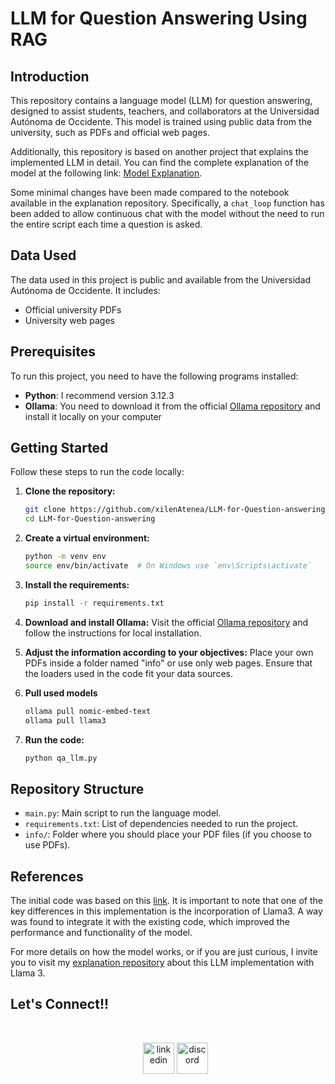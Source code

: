 # LLM for Question Answering Using RAG

## Introduction

This repository contains a language model (LLM) for question answering, designed to assist students, teachers, and collaborators at the Universidad Autónoma de Occidente. This model is trained using public data from the university, such as PDFs and official web pages.

Additionally, this repository is based on another project that explains the implemented LLM in detail. You can find the complete explanation of the model at the following link: [Model Explanation](https://github.com/xilenAtenea/LLM_explanation).

Some minimal changes have been made compared to the notebook available in the explanation repository. Specifically, a `chat_loop` function has been added to allow continuous chat with the model without the need to run the entire script each time a question is asked.

## Data Used

The data used in this project is public and available from the Universidad Autónoma de Occidente. It includes:

- Official university PDFs
- University web pages

## Prerequisites

To run this project, you need to have the following programs installed:

- **Python**: I recommend version 3.12.3
- **Ollama**: You need to download it from the official [Ollama repository](https://github.com/ollama/ollama) and install it locally on your computer

## Getting Started

Follow these steps to run the code locally:

1. **Clone the repository:**
   ```bash
   git clone https://github.com/xilenAtenea/LLM-for-Question-answering.git
   cd LLM-for-Question-answering

2. **Create a virtual environment:**
   ```bash
   python -m venv env
   source env/bin/activate  # On Windows use `env\Scripts\activate`

3. **Install the requirements:**
    ```bash
    pip install -r requirements.txt

4. **Download and install Ollama:**
Visit the official [Ollama repository](https://github.com/ollama/ollama) and follow the instructions for local installation.

5. **Adjust the information according to your objectives:**
Place your own PDFs inside a folder named "info" or use only web pages.
Ensure that the loaders used in the code fit your data sources.

6. **Pull used models**
    ```bash
    ollama pull nomic-embed-text
    ollama pull llama3

7. **Run the code:**
    ```bash
    python qa_llm.py

## Repository Structure

- `main.py`: Main script to run the language model.
- `requirements.txt`: List of dependencies needed to run the project.
- `info/`: Folder where you should place your PDF files (if you choose to use PDFs).

## References
The initial code was based on this [link](https://medium.com/@Sanjjushri/rag-pdf-q-a-using-llama-2-in-8-steps-021a7dbe26e1). It is important to note that one of the key differences in this implementation is the incorporation of Llama3. A way was found to integrate it with the existing code, which improved the performance and functionality of the model. 

For more details on how the model works, or if you are just curious, I invite you to visit my [explanation repository](https://github.com/xilenAtenea/LLM_explanation) about this LLM implementation with Llama 3.

## <b> Let's Connect!!</b>

<br>
<div align='left'>

<ul>

<!--icons and links-->
<p align="center">
<a href="https://www.linkedin.com/in/atenea-rojas" target="blank"><img align="center" src="https://user-images.githubusercontent.com/88904952/234979284-68c11d7f-1acc-4f0c-ac78-044e1037d7b0.png" alt="linkedin" height="50" width="50" /></a>
<!--<a href="" target="blank"><img align="center" src="https://user-images.githubusercontent.com/88904952/234981169-2dd1e58f-4b7e-468c-8213-034ba62156c3.png" alt="instagram" height="50" width="50" /></a>-->
<a href="https://discordapp.com/users/558813893422612541" target="blank"><img align="center" src="https://user-images.githubusercontent.com/88904952/234982627-019fd336-6248-453c-9b05-97c13fd1d207.png" alt="discord" height="50" width="50" /></a>
  
</p>


